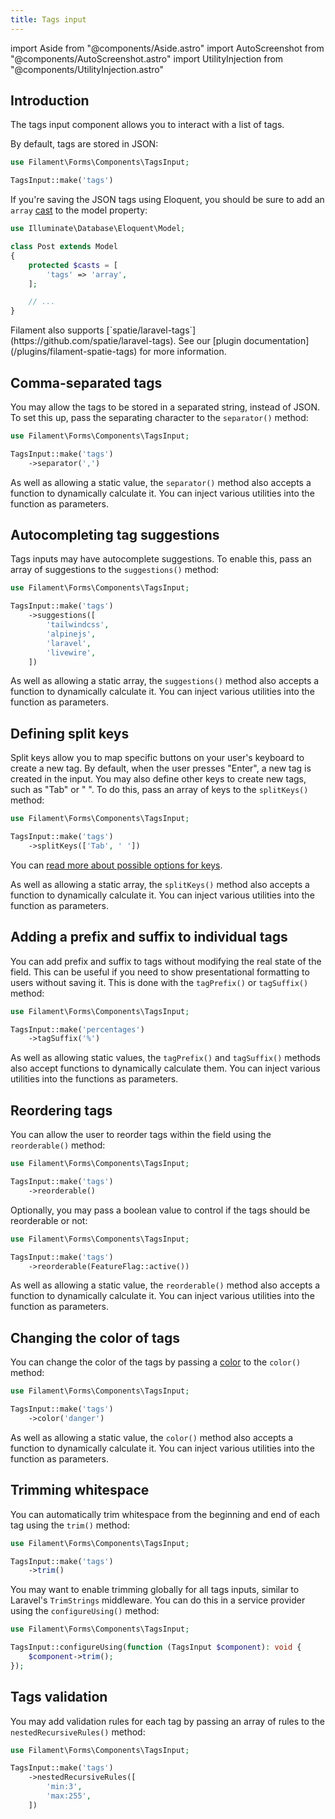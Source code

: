 ```yaml
---
title: Tags input
---
```

import Aside from "@components/Aside.astro"
import AutoScreenshot from "@components/AutoScreenshot.astro"
import UtilityInjection from "@components/UtilityInjection.astro"

## Introduction

The tags input component allows you to interact with a list of tags.

By default, tags are stored in JSON:

```php
use Filament\Forms\Components\TagsInput;

TagsInput::make('tags')
```

<AutoScreenshot name="forms/fields/tags-input/simple" alt="Tags input" version="4.x" />

If you're saving the JSON tags using Eloquent, you should be sure to add an `array` [cast](https://laravel.com/docs/eloquent-mutators#array-and-json-casting) to the model property:

```php
use Illuminate\Database\Eloquent\Model;

class Post extends Model
{
    protected $casts = [
        'tags' => 'array',
    ];

    // ...
}
```

<Aside variant="tip">
    Filament also supports [`spatie/laravel-tags`](https://github.com/spatie/laravel-tags). See our [plugin documentation](/plugins/filament-spatie-tags) for more information.
</Aside>

## Comma-separated tags

You may allow the tags to be stored in a separated string, instead of JSON. To set this up, pass the separating character to the `separator()` method:

```php
use Filament\Forms\Components\TagsInput;

TagsInput::make('tags')
    ->separator(',')
```

<UtilityInjection set="formFields" version="4.x">As well as allowing a static value, the `separator()` method also accepts a function to dynamically calculate it. You can inject various utilities into the function as parameters.</UtilityInjection>

## Autocompleting tag suggestions

Tags inputs may have autocomplete suggestions. To enable this, pass an array of suggestions to the `suggestions()` method:

```php
use Filament\Forms\Components\TagsInput;

TagsInput::make('tags')
    ->suggestions([
        'tailwindcss',
        'alpinejs',
        'laravel',
        'livewire',
    ])
```

<UtilityInjection set="formFields" version="4.x">As well as allowing a static array, the `suggestions()` method also accepts a function to dynamically calculate it. You can inject various utilities into the function as parameters.</UtilityInjection>

## Defining split keys

Split keys allow you to map specific buttons on your user's keyboard to create a new tag. By default, when the user presses "Enter", a new tag is created in the input. You may also define other keys to create new tags, such as "Tab" or " ". To do this, pass an array of keys to the `splitKeys()` method:

```php
use Filament\Forms\Components\TagsInput;

TagsInput::make('tags')
    ->splitKeys(['Tab', ' '])
```

You can [read more about possible options for keys](https://developer.mozilla.org/en-US/docs/Web/API/KeyboardEvent/key).

<UtilityInjection set="formFields" version="4.x">As well as allowing a static array, the `splitKeys()` method also accepts a function to dynamically calculate it. You can inject various utilities into the function as parameters.</UtilityInjection>

## Adding a prefix and suffix to individual tags

You can add prefix and suffix to tags without modifying the real state of the field. This can be useful if you need to show presentational formatting to users without saving it. This is done with the `tagPrefix()` or `tagSuffix()` method:

```php
use Filament\Forms\Components\TagsInput;

TagsInput::make('percentages')
    ->tagSuffix('%')
```

<UtilityInjection set="formFields" version="4.x">As well as allowing static values, the `tagPrefix()` and `tagSuffix()` methods also accept functions to dynamically calculate them. You can inject various utilities into the functions as parameters.</UtilityInjection>

## Reordering tags

You can allow the user to reorder tags within the field using the `reorderable()` method:

```php
use Filament\Forms\Components\TagsInput;

TagsInput::make('tags')
    ->reorderable()
```

Optionally, you may pass a boolean value to control if the tags should be reorderable or not:

```php
use Filament\Forms\Components\TagsInput;

TagsInput::make('tags')
    ->reorderable(FeatureFlag::active())
```

<UtilityInjection set="formFields" version="4.x">As well as allowing a static value, the `reorderable()` method also accepts a function to dynamically calculate it. You can inject various utilities into the function as parameters.</UtilityInjection>

## Changing the color of tags

You can change the color of the tags by passing a [color](../styling/colors) to the `color()` method:

```php
use Filament\Forms\Components\TagsInput;

TagsInput::make('tags')
    ->color('danger')
```

<UtilityInjection set="formFields" version="4.x">As well as allowing a static value, the `color()` method also accepts a function to dynamically calculate it. You can inject various utilities into the function as parameters.</UtilityInjection>

## Trimming whitespace

You can automatically trim whitespace from the beginning and end of each tag using the `trim()` method:

```php
use Filament\Forms\Components\TagsInput;

TagsInput::make('tags')
    ->trim()
```

You may want to enable trimming globally for all tags inputs, similar to Laravel's `TrimStrings` middleware. You can do this in a service provider using the `configureUsing()` method:

```php
use Filament\Forms\Components\TagsInput;

TagsInput::configureUsing(function (TagsInput $component): void {
    $component->trim();
});
```

## Tags validation

You may add validation rules for each tag by passing an array of rules to the `nestedRecursiveRules()` method:

```php
use Filament\Forms\Components\TagsInput;

TagsInput::make('tags')
    ->nestedRecursiveRules([
        'min:3',
        'max:255',
    ])
```
